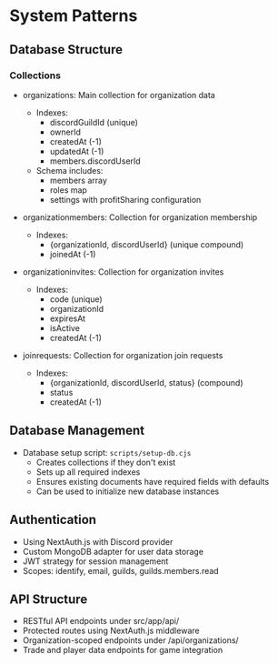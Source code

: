 # System Patterns

## Database Structure

### Collections
- organizations: Main collection for organization data
  - Indexes:
    - discordGuildId (unique)
    - ownerId
    - createdAt (-1)
    - updatedAt (-1)
    - members.discordUserId
  - Schema includes:
    - members array
    - roles map
    - settings with profitSharing configuration

- organizationmembers: Collection for organization membership
  - Indexes:
    - {organizationId, discordUserId} (unique compound)
    - joinedAt (-1)

- organizationinvites: Collection for organization invites
  - Indexes:
    - code (unique)
    - organizationId
    - expiresAt
    - isActive
    - createdAt (-1)

- joinrequests: Collection for organization join requests
  - Indexes:
    - {organizationId, discordUserId, status} (compound)
    - status
    - createdAt (-1)

## Database Management
- Database setup script: `scripts/setup-db.cjs`
  - Creates collections if they don't exist
  - Sets up all required indexes
  - Ensures existing documents have required fields with defaults
  - Can be used to initialize new database instances

## Authentication
- Using NextAuth.js with Discord provider
- Custom MongoDB adapter for user data storage
- JWT strategy for session management
- Scopes: identify, email, guilds, guilds.members.read

## API Structure
- RESTful API endpoints under src/app/api/
- Protected routes using NextAuth.js middleware
- Organization-scoped endpoints under /api/organizations/
- Trade and player data endpoints for game integration
